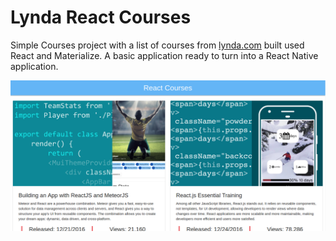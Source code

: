 # Lynda React Courses

Simple Courses project with a list of courses from [lynda.com](lynda.com) built 
used React and Materialize. A basic application ready to turn into a React Native application.

![](docs/images/react-courses.png)